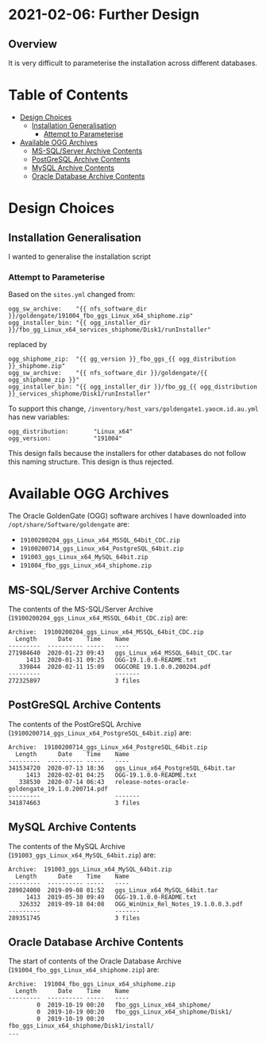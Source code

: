 # 2021-02-06: Further Design

## Overview

It is very difficult to parameterise the installation across different databases.

# Table of Contents

* [Design Choices](#design-choices)
  * [Installation Generalisation](#installation-generalisation)
    * [Attempt to Parameterise](#attempt-to-parameterise)
* [Available OGG Archives](#available-ogg-archives)
  * [MS-SQL/Server Archive Contents](#ms-sqlserver-archive-contents)
  * [PostGreSQL Archive Contents](#postgresql-archive-contents)
  * [MySQL Archive Contents](#mysql-archive-contents)
  * [Oracle Database Archive Contents](#oracle-database-archive-contents)

# Design Choices

## Installation Generalisation

I wanted to generalise the installation script 

### Attempt to Parameterise

Based on the `sites.yml` changed from:

```
ogg_sw_archive:    "{{ nfs_software_dir }}/goldengate/191004_fbo_ggs_Linux_x64_shiphome.zip"
ogg_installer_bin: "{{ ogg_installer_dir }}/fbo_gg_Linux_x64_services_shiphome/Disk1/runInstaller"
```
replaced by
```
ogg_shiphome_zip:  "{{ gg_version }}_fbo_ggs_{{ ogg_distribution }}_shiphome.zip"
ogg_sw_archive:    "{{ nfs_software_dir }}/goldengate/{{ ogg_shiphome_zip }}"
ogg_installer_bin: "{{ ogg_installer_dir }}/fbo_gg_{{ ogg_distribution }}_services_shiphome/Disk1/runInstaller"
```

To support this change, `/inventory/host_vars/goldengate1.yaocm.id.au.yml` has
new variables:
```
ogg_distribution:       "Linux_x64"
ogg_version:            "191004"
```

This design fails because the installers for other databases do not follow this
naming structure. This design is thus rejected.

# Available OGG Archives

The Oracle GoldenGate (OGG) software archives I have downloaded into
`/opt/share/Software/goldengate` are:

- `19100200204_ggs_Linux_x64_MSSQL_64bit_CDC.zip`
- `19100200714_ggs_Linux_x64_PostgreSQL_64bit.zip`
- `191003_ggs_Linux_x64_MySQL_64bit.zip`
- `191004_fbo_ggs_Linux_x64_shiphome.zip`

## MS-SQL/Server Archive Contents

The contents of the MS-SQL/Server Archive
(`19100200204_ggs_Linux_x64_MSSQL_64bit_CDC.zip`)
are:
```
Archive:  19100200204_ggs_Linux_x64_MSSQL_64bit_CDC.zip
  Length      Date    Time    Name
---------  ---------- -----   ----
271984640  2020-01-23 09:43   ggs_Linux_x64_MSSQL_64bit_CDC.tar
     1413  2020-01-31 09:25   OGG-19.1.0.0-README.txt
   339844  2020-02-11 15:09   OGGCORE 19.1.0.0.200204.pdf
---------                     -------
272325897                     3 files
```

## PostGreSQL Archive Contents

The contents of the PostGreSQL Archive
(`19100200714_ggs_Linux_x64_PostgreSQL_64bit.zip`)
are:
```
Archive:  19100200714_ggs_Linux_x64_PostgreSQL_64bit.zip
  Length      Date    Time    Name
---------  ---------- -----   ----
341534720  2020-07-13 18:36   ggs_Linux_x64_PostgreSQL_64bit.tar
     1413  2020-02-01 04:25   OGG-19.1.0.0-README.txt
   338530  2020-07-14 06:43   release-notes-oracle-goldengate_19.1.0.200714.pdf
---------                     -------
341874663                     3 files
```

## MySQL Archive Contents

The contents of the MySQL Archive (`191003_ggs_Linux_x64_MySQL_64bit.zip`) are:
```
Archive:  191003_ggs_Linux_x64_MySQL_64bit.zip
  Length      Date    Time    Name
---------  ---------- -----   ----
289024000  2019-09-08 01:52   ggs_Linux_x64_MySQL_64bit.tar
     1413  2019-05-30 09:49   OGG-19.1.0.0-README.txt
   326332  2019-09-18 04:08   OGG_WinUnix_Rel_Notes_19.1.0.0.3.pdf
---------                     -------
289351745                     3 files
```

## Oracle Database Archive Contents

The start of contents of the Oracle Database Archive
(`191004_fbo_ggs_Linux_x64_shiphome.zip`) are:
```
Archive:  191004_fbo_ggs_Linux_x64_shiphome.zip
  Length      Date    Time    Name
---------  ---------- -----   ----
        0  2019-10-19 00:20   fbo_ggs_Linux_x64_shiphome/
        0  2019-10-19 00:20   fbo_ggs_Linux_x64_shiphome/Disk1/
        0  2019-10-19 00:20   fbo_ggs_Linux_x64_shiphome/Disk1/install/
...
```
